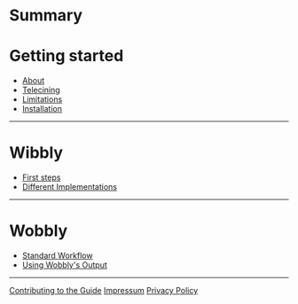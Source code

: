 # Summary

# Getting started

- [About](../README.md)
- [Telecining](./gettingstarted/primer.md)
- [Limitations](./gettingstarted/limitations.md)
- [Installation](./gettingstarted/installation.md)

--------
[//]: <> (Wibbly usage)

# Wibbly

- [First steps](./wibbly/jobs.md)
- [Different Implementations](./wibbly/implementation.md)

--------
[//]: <> (Wobbly usage)

# Wobbly

- [Standard Workflow](./wobbly/workflow.md)
- [Using Wobbly's Output](./wobbly/output.md)

--------

[Contributing to the Guide](./development/CONTRIBUTING.md)
[Impressum](./impressum.md)
[Privacy Policy](./privacy-policy.md)
